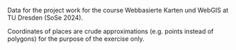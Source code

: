 Data for the project work for the course Webbasierte Karten und WebGIS at TU Dresden (SoSe 2024). 

Coordinates of places are crude approximations (e.g. points instead of polygons) for the purpose of the exercise only.

